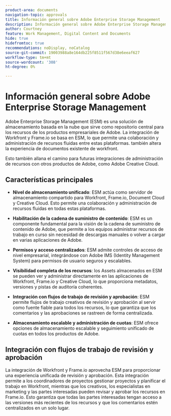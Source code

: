 ```yaml
---
product-area: documents
navigation-topic: approvals
title: Información general sobre Adobe Enterprise Storage Management
description: Información general sobre Adobe Enterprise Storage Management
author: Courtney
feature: Work Management, Digital Content and Documents
hide: true
hidefromtoc: true
recommendations: noDisplay, noCatalog
source-git-commit: 19003988a8e164db225f8511f567d38e6eeaf627
workflow-type: tm+mt
source-wordcount: '308'
ht-degree: 0%

---
```



# Información general sobre Adobe Enterprise Storage Management

Adobe Enterprise Storage Management (ESM) es una solución de almacenamiento basada en la nube que sirve como repositorio central para los recursos de los productos empresariales de Adobe. La integración de Workfront y Frame.io se basa en ESM, lo que permite una colaboración y administración de recursos fluidas entre estas plataformas. también altera la experiencia de documentos existente de workfront.

Esto también allana el camino para futuras integraciones de administración de recursos con otros productos de Adobe, como Adobe Creative Cloud.

## Características principales

* **Nivel de almacenamiento unificado**: ESM actúa como servidor de almacenamiento compartido para Workfront, Frame.io, Document Cloud y Creative Cloud. Esto permite una colaboración y administración de recursos fluidas en todas estas plataformas.

* **Habilitación de la cadena de suministro de contenido**: ESM es un componente fundamental para la visión de la cadena de suministro de contenido de Adobe, que permite a los equipos administrar recursos de trabajo en curso sin necesidad de descargas manuales o volver a cargar en varias aplicaciones de Adobe.

* **Permisos y acceso centralizados**: ESM admite controles de acceso de nivel empresarial, integrándose con Adobe IMS (Identity Management System) para permisos de usuario seguros y escalables.

* **Visibilidad completa de los recursos**: los Assets almacenados en ESM se pueden ver y administrar directamente en las aplicaciones de Workfront, Frame.io y Creative Cloud, lo que proporciona metadatos, versiones y pistas de auditoría coherentes.

* **Integración con flujos de trabajo de revisión y aprobación**: ESM permite flujos de trabajo creativos de revisión y aprobación al servir como fuente fiable para todos los recursos, lo que garantiza que los comentarios y las aprobaciones se rastreen de forma centralizada.

* **Almacenamiento escalable y administración de cuotas**: ESM ofrece opciones de almacenamiento escalable y seguimiento unificado de cuotas en todos los productos de Adobe.

## Integración con flujos de trabajo de revisión y aprobación

La integración de Workfront y Frame.io aprovecha ESM para proporcionar una experiencia unificada de revisión y aprobación. Esta integración permite a los coordinadores de proyectos gestionar proyectos y planificar el trabajo en Workfront, mientras que los creativos, los especialistas en marketing y las partes interesadas pueden revisar y aprobar los recursos en Frame.io. Esto garantiza que todas las partes interesadas tengan acceso a las versiones más recientes de los recursos y que los comentarios estén centralizados en un solo lugar.

<!--For more information about the Workfront and Frame.io integration, see [Frame.io integration overview](/help/quicksilver/review-and-approve-work/native-integrations/frame-io/frame-int-overview.md).-->
